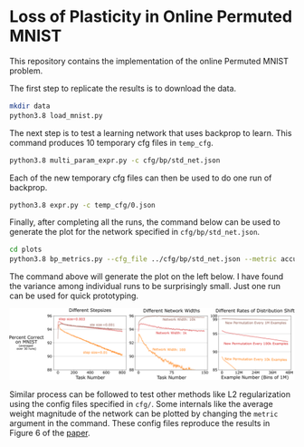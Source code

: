 # Loss of Plasticity in Online Permuted MNIST
This repository contains the implementation of the online Permuted MNIST problem.

The first step to replicate the results is to download the data.

```sh
mkdir data
python3.8 load_mnist.py
```

The next step is to test a learning network that uses backprop to learn.
This command produces 10 temporary cfg files in `temp_cfg`.

```sh
python3.8 multi_param_expr.py -c cfg/bp/std_net.json 
```

Each of the new temporary cfg files can then be used to do one run of backprop.
```sh
python3.8 expr.py -c temp_cfg/0.json 
```

Finally, after completing all the runs, the command below can be used to generate
the plot for the network specified in `cfg/bp/std_net.json`.

```sh
cd plots
python3.8 bp_metrics.py --cfg_file ../cfg/bp/std_net.json --metric accuracy
```

The command above will generate the plot on the left below.
I have found the variance among individual runs to be surprisingly small.
Just one run can be used for quick prototyping.

![](plots/mnist_accuracy.png "BP on Online Permuted MNIST")

Similar process can be followed to test other methods like L2 regularization using the config
files specified in `cfg/`.
Some internals like the average weight magnitude of the network can be plotted by changing
the `metric` argument in the command. 
These config files reproduce the results in Figure 6 of the [paper](https://arxiv.org/abs/2306.13812). 